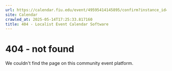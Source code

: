 ```yaml
---
url: https://calendar.fiu.edu/event/49595414145895/confirm?instance_id=49595414148969&return=https%3A%2F%2Fcalendar.fiu.edu%2F
site: Calendar
crawled_at: 2025-05-14T17:25:33.817160
title: 404 - Localist Event Calendar Software
---
```


# 404 - not found
We couldn't find the page on this community event platform.
